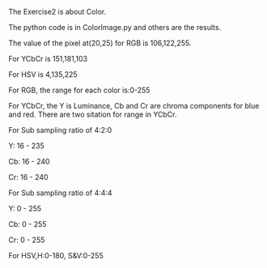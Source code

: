 The Exercise2 is about Color.

The python code is in ColorImage.py and others are the results.

The value of the pixel at(20,25) for RGB is 106,122,255.

For YCbCr is 151,181,103

For HSV is 4,135,225

For RGB, the range for each color is:0-255

For YCbCr, the Y is Luminance, Cb and Cr are chroma components for blue and red. There are two sitation for range in YCbCr.

For Sub sampling ratio of 4:2:0

Y: 16 - 235

Cb: 16 - 240

Cr: 16 - 240

For Sub sampling ratio of 4:4:4

Y: 0 - 255

Cb: 0 - 255

Cr: 0 - 255

For HSV,H:0-180, S&V:0-255
